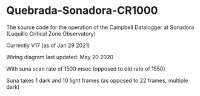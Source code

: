 # Quebrada-Sonadora-CR1000
The source code for the operation of the Campbell Datalogger at Sonadora (Luquillo Critical Zone Observatory)

Currently V17 (as of Jan 29 2021)

Wiring diagram last updated: May 20 2020

With suna scan rate of 1500 msec (opposed to old rate of 1550)

Suna takes 1 dark and 10 light frames (as opposed to 22 frames, multiple dark)
